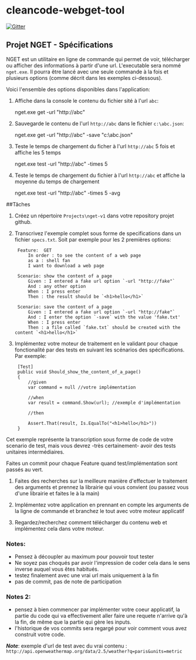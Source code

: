 # cleancode-webget-tool

[![Gitter](https://badges.gitter.im/Join%20Chat.svg)](https://gitter.im/rhwy/cleancode-webget-tool?utm_source=badge&utm_medium=badge&utm_campaign=pr-badge&utm_content=badge)

## Projet NGET - Spécifications

NGET est un utilitaire en ligne de commande qui permet de voir, télécharger ou afficher des informations à partir d'une url.
L'executable sera nommé `nget.exe`. Il pourra être lancé avec une seule commande à la fois et plusieurs options (comme décrit dans les exemples ci-dessous).


Voici l'ensemble des options disponibles dans l'application:

1. Affiche dans la console le contenu du fichier sité à l'url `abc`:

	nget.exe get -url "http://abc" 


2. Sauvegarde le contenu de l'url `http://abc` dans le fichier `c:\abc.json`:

	nget.exe get -url "http://abc" -save "c:\abc.json"


3. Teste le temps de chargement du ficher à l'url `http://abc` 5 fois et affiche les 5 temps

	nget.exe test -url "http://abc" -times 5 

4. Teste le temps de chargement du fichier à l'url `http://abc` et affiche la moyenne du temps de chargement

	nget.exe test -url "http://abc" -times 5 -avg


##Tâches

1. Créez un répertoire `Projects\nget-v1` dans votre repository projet github.

1. Transcrivez l'exemple complet sous forme de specifications dans un fichier `specs.txt`. Soit par exemple pour les 2 premières options:


		Feature:  GET
			In order : to see the content of a web page
			as a : shell fan
			I want to download a web page

		Scenario: show the content of a page
			Given : I entered a fake url option `-url "http://fake"`
			And : any other option
			When : I press enter
			Then : the result should be `<h1>hello</h1>`

		Scenario: save the content of a page
			Given : I entered a fake url option `-url "http://fake"`
			And : I enter the option `-save` with the value 'fake.txt'
			When : I press enter
			Then : a file called `fake.txt` should be created with the content `<h1>hello</h1>`


1. Implémentez votre moteur de traitement en le validant pour chaque fonctionalité par des tests en suivant les scénarios des spécifications. Par exemple:

		[Test]
		public void Should_show_the_content_of_a_page()
		{
			//given
			var command = null //votre implémentation

			//when
			var result = command.Show(url); //exemple d'implémentation

			//then

			Assert.That(result, Is.EqualTo("<h1>hello</h1>"))
		}
		
Cet exemple représente la transcription sous forme de code de votre scenario de test, mais vous devrez -très certainement- avoir des tests unitaires intermédiaires.

Faites un commit pour chaque Feature quand test/implémentation sont passés au vert.

1. Faites des recherches sur la meilleure manière d'effectuer le traitement des arguments et prennez la librairie qui vous convient (ou passez vous d'une librairie et faites le à la main)

1. Implémentez votre application en prennant en compte les arguments de la ligne de commande et branchez le tout avec votre moteur applicatif

1. Regardez/recherchez comment télécharger du contenu web et implémentez cela dans votre moteur.


### Notes:

* Pensez à découpler au maximum pour pouvoir tout tester
* Ne soyez pas choqués par avoir l'impression de coder cela dans le sens inverse auquel vous êtes habitués.
* testez finalement avec une vrai url mais uniquement à la fin
* pas de commit, pas de note de participation

### Notes 2:

* pensez à bien commencer par implémenter votre coeur applicatif, la partie du code qui va effectivement aller faire une requete n'arrive qu'à la fin, de même que la partie qui gère les inputs.
* l'historique de vos commits sera regargé pour voir comment vous avez construit votre code.

_**Note**_: exemple d'url de test avec du vrai contenu : `http://api.openweathermap.org/data/2.5/weather?q=paris&units=metric`

